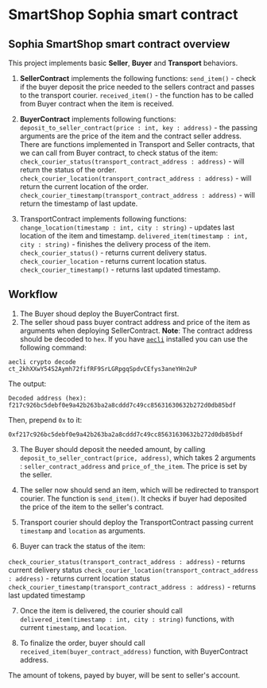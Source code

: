 # SmartShop Sophia smart contract

## Sophia SmartShop smart contract overview
This project implements basic **Seller**, **Buyer** and **Transport** behaviors. 
1. **SellerContract** implements the following functions: 
`send_item()` - check if the buyer deposit the price needed to the sellers contract and passes to the transport courier.
`received_item()` - the function has to be called from Buyer contract when the item is received.

2. **BuyerContract** implements following functions: 
`deposit_to_seller_contract(price : int, key : address)` - the passing arguments are the price of the item and the contract seller address. 
There are functions implemented in Transport and Seller contracts, that we can call from Buyer contract, to check status of the item:
`check_courier_status(transport_contract_address : address)` - will return the status of the order.
`check_courier_location(transport_contract_address : address)` - will return the current location of the order.
`check_courier_timestamp(transport_contract_address : address)` - will return the timestamp of last update.

3. TransportContract implements following functions:
`change_location(timestamp : int, city : string)` - updates last location of the item and timestamp.
`delivered_item(timestamp : int, city : string)` - finishes the delivery process of the item.
`check_courier_status()` - returns current delivery status.
`check_courier_location` - returns current location status.
`check_courier_timestamp()` - returns last updated timestamp.

## Workflow
1. The Buyer shoud deploy the BuyerContract first.
2. The seller shoud pass buyer contract address and price of the item as arguments when deploying SellerContract. 
**Note**: The contract address should be decoded to `hex`. If you have [`aecli`](https://github.com/aeternity/aepp-cli-js) installed you can use the following command:
```
aecli crypto decode ct_2khXXwY54S2Aymh72fifRF9SrLGRpgqSpdvCEfys3aneYHn2uP
```
The output:
```
Decoded address (hex): f217c926bc5debf0e9a42b263ba2a8cddd7c49cc85631630632b272d0db85bdf
```
Then, prepend `0x` to it:
```
0xf217c926bc5debf0e9a42b263ba2a8cddd7c49cc85631630632b272d0db85bdf
``` 

3. The Buyer should deposit the needed amount, by calling `deposit_to_seller_contract(price, address)`, which takes 2 arguments : `seller_contract_address` and `price_of_the_item`. The price is set by  the seller.

4. The seller now should send an item, which will be redirected to transport courier. The function is `send_item()`. It checks if buyer had deposited the price of the item to the seller's contract.

5. Transport courier should deploy the TransportContract passing current `timestamp` and `location` as arguments. 

6. Buyer can track the status of the item:

`check_courier_status(transport_contract_address : address)` - returns current delivery status 
`check_courier_location(transport_contract_address : address)` - returns current location status
`check_courier_timestamp(transport_contract_address : address)` - returns last updated timestamp

7. Once the item is delivered, the courier should call `delivered_item(timestamp : int, city : string)` functions, with current `timestamp`, and `location`.

8. To finalize the order, buyer should call `received_item(buyer_contract_address)` function, with BuyerContract address.

The amount of tokens, payed by buyer, will be sent to seller's account.
